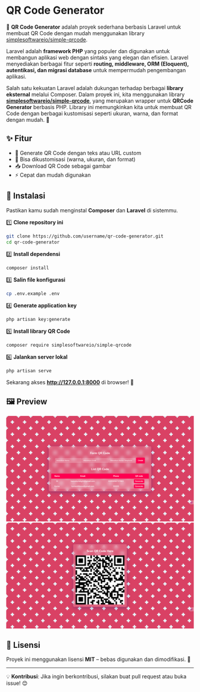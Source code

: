 # QR Code Generator

🚀 **QR Code Generator** adalah proyek sederhana berbasis Laravel untuk membuat QR Code dengan mudah menggunakan library [simplesoftwareio/simple-qrcode](https://github.com/SimpleSoftwareIO/simple-qrcode).

Laravel adalah **framework PHP** yang populer dan digunakan untuk membangun aplikasi web dengan sintaks yang elegan dan efisien. Laravel menyediakan berbagai fitur seperti **routing, middleware, ORM (Eloquent), autentikasi, dan migrasi database** untuk mempermudah pengembangan aplikasi.

Salah satu kekuatan Laravel adalah dukungan terhadap berbagai **library eksternal** melalui Composer. Dalam proyek ini, kita menggunakan library **[simplesoftwareio/simple-qrcode](https://github.com/SimpleSoftwareIO/simple-qrcode)**, yang merupakan wrapper untuk **QRCode Generator** berbasis PHP. Library ini memungkinkan kita untuk membuat QR Code dengan berbagai kustomisasi seperti ukuran, warna, dan format dengan mudah. 🚀

## ✨ Fitur

-   🔹 Generate QR Code dengan teks atau URL custom
-   🎨 Bisa dikustomisasi (warna, ukuran, dan format)
-   📥 Download QR Code sebagai gambar
-   ⚡ Cepat dan mudah digunakan

## 📌 Instalasi

Pastikan kamu sudah menginstal **Composer** dan **Laravel** di sistemmu.

1️⃣ **Clone repository ini**

```bash
git clone https://github.com/username/qr-code-generator.git
cd qr-code-generator
```

2️⃣ **Install dependensi**

```bash
composer install
```

3️⃣ **Salin file konfigurasi**

```bash
cp .env.example .env
```

4️⃣ **Generate application key**

```bash
php artisan key:generate
```

5️⃣ **Install library QR Code**

```bash
composer require simplesoftwareio/simple-qrcode
```

6️⃣ **Jalankan server lokal**

```bash
php artisan serve
```

Sekarang akses **http://127.0.0.1:8000** di browser! 🚀

## 🖼️ Preview

![Halaman Utama QR Code Generator](public/screenshot/main-page.png)
![Halaman QR Code QR Code Generator](public/screenshot/qrcode-page.png)

## 📜 Lisensi

Proyek ini menggunakan lisensi **MIT** – bebas digunakan dan dimodifikasi. 🚀

---

💡 **Kontribusi**: Jika ingin berkontribusi, silakan buat pull request atau buka issue! 😊
